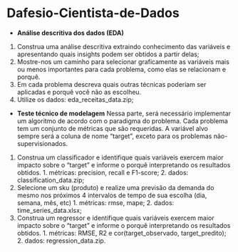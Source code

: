 # Dafesio-Cientista-de-Dados


  - **Análise descritiva dos dados (EDA)**
  1. Construa uma análise descritiva extraindo conhecimento das variáveis e apresentando quais insights podem ser obtidos a partir delas;
  2. Mostre-nos um caminho para selecionar graficamente as variáveis mais ou menos importantes para cada problema, como elas se relacionam e porquê.
  3. Em cada problema descreva quais outras técnicas poderiam ser aplicadas e porquê você não as escolheu.
  4. Utilize os dados: eda_receitas_data.zip;

  - **Teste técnico de modelagem**
  Nessa parte, será necessário implementar um algoritmo de acordo com o paradigma do problema. Cada problema tem um conjunto de métricas que são requeridas. A variável alvo sempre será a coluna de nome “target”, exceto para os problemas não-supervisionados.
  1. Construa um classificador e identifique quais variáveis exercem maior impacto sobre o “target” e informe o porquê interpretando os resultados obtidos. 
    1. métricas: precision, recall e F1-score;
    2. dados: classification_data.zip;
  2. Selecione um sku (produto) e realize uma previsão da demanda do mesmo nos próximos 4 intervalos de tempo de sua escolha (dia, semana, mês, etc) 
    1. métricas: rmse, mape;
    2. dados: time_series_data.xlsx;
  3. Construa um regressor e identifique quais variáveis exercem maior impacto sobre o “target” e informe o porquê interpretando os resultados obtidos. 
    1. métricas: RMSE, R2 e cor(target_observado, target_predito);
    2. dados: regression_data.zip.
